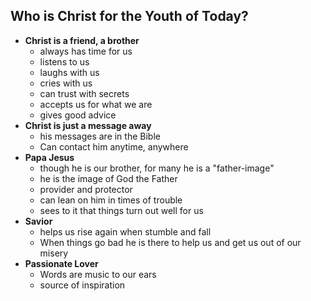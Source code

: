## Who is Christ for the Youth of Today?
- **Christ is a friend, a brother**
	- always has time for us
	- listens to us
	- laughs with us
	- cries with us
	- can trust with secrets
	- accepts us for what we are
	- gives good advice
- **Christ is just a message away**
	- his messages are in the Bible
	- Can contact him anytime, anywhere
- **Papa Jesus**
	- though he is our brother, for many he is a "father-image"
	- he is the image of God the Father
	- provider and protector
	- can lean on him in times of trouble
	- sees to it that things turn out well for us
- **Savior**
	- helps us rise again when stumble and fall
	- When things go bad he is there to help us and get us out of our misery
- **Passionate Lover**
	- Words are music to our ears
	- source of inspiration